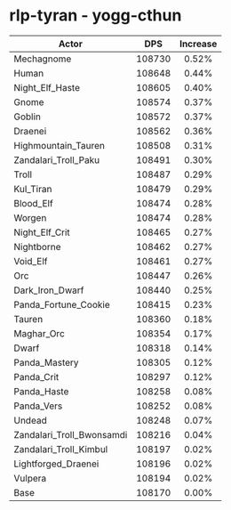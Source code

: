 # rlp-tyran - yogg-cthun
| Actor | DPS | Increase |
|---|:---:|:---:|
|Mechagnome|108730|0.52%|
|Human|108648|0.44%|
|Night_Elf_Haste|108605|0.40%|
|Gnome|108574|0.37%|
|Goblin|108572|0.37%|
|Draenei|108562|0.36%|
|Highmountain_Tauren|108508|0.31%|
|Zandalari_Troll_Paku|108491|0.30%|
|Troll|108487|0.29%|
|Kul_Tiran|108479|0.29%|
|Blood_Elf|108474|0.28%|
|Worgen|108474|0.28%|
|Night_Elf_Crit|108465|0.27%|
|Nightborne|108462|0.27%|
|Void_Elf|108461|0.27%|
|Orc|108447|0.26%|
|Dark_Iron_Dwarf|108440|0.25%|
|Panda_Fortune_Cookie|108415|0.23%|
|Tauren|108360|0.18%|
|Maghar_Orc|108354|0.17%|
|Dwarf|108318|0.14%|
|Panda_Mastery|108305|0.12%|
|Panda_Crit|108297|0.12%|
|Panda_Haste|108258|0.08%|
|Panda_Vers|108252|0.08%|
|Undead|108248|0.07%|
|Zandalari_Troll_Bwonsamdi|108216|0.04%|
|Zandalari_Troll_Kimbul|108197|0.02%|
|Lightforged_Draenei|108196|0.02%|
|Vulpera|108194|0.02%|
|Base|108170|0.00%|
